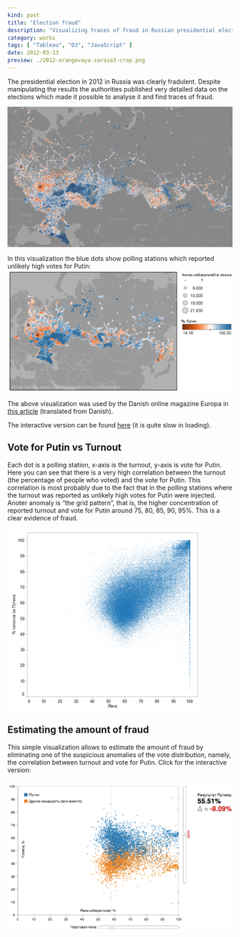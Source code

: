 ```yaml
---
kind: post
title: "Election fraud"
description: "Visualizing traces of fraud in Russian presidential election in 2012 and estimating the amount of fraud."
category: works
tags: [ "Tableau", "D3", "JavaScript" ]
date: 2012-03-13
preview: ./2012-orangevaya-zaraza3-crop.png
---
```


  The presidential election in 2012 in Russia was clearly fradulent.
  Despite manipulating the results the authorities published very detailed data on the elections
  which made it possible to analyse it and find traces of fraud.

![Vote for Putin in 2012 presidential elections in Russia.](2012-orangevaya-zaraza3-crop.png)


In this visualization the blue dots show polling stations which reported unlikely high votes for Putin:
![Vote for Putin in 2012 presidential elections in Russia.](2012-orangevaya-zaraza3-sm.png)

The above visualization was used by the Danish online magazine Europa in [this article](http://translate.google.com/translate?sl=auto&tl=en&js=n&prev=_t&hl=en&ie=UTF-8&u=http%3A%2F%2Fmagasineteuropa.dk%2F%3Fp%3D5544&act=url) (translated from Danish).

The interactive version can be found [here](http://public.tableausoftware.com/views/russian-presidential-elections-2012-map-orange/sheet1?:embed=y) (it is quite slow in loading).



## Vote for Putin vs Turnout

Each dot is a polling station, x-axis is the turnout, y-axis is vote for Putin. Here you can see that there is a very high correlation between the turnout (the percentage of people who voted) and the vote for Putin. This correlation is most probably due to the fact that in the polling stations where the turnout was reported as unlikely high votes for Putin were injected.
Anoter anomaly is “the grid pattern”, that is, the higher concentration of reported turnout and vote for Putin around 75, 80, 85, 90, 95%. This is a clear evidence of fraud.

![Vote for Putin in 2012 presidential elections in Russia.](vote-to-turnout-sm.png)


## Estimating the amount of fraud

This simple visualization allows to estimate the amount of fraud by eliminating one of the suspicious anomalies of the vote distribution, namely, the correlation between turnout and vote for Putin. Click for the interactive version:

<a href="http://diuf.unifr.ch/people/boyandii/pub/elections/2012/">
<img title="Estimating the amount of fraud in 2012 presidential elections in Russia." src="estimate.png">
</a>
